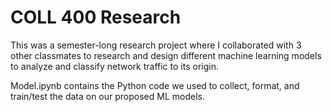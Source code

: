 # COLL 400 Research
This was a semester-long research project where I collaborated with 3 other classmates to research and design different machine learning models to analyze and classify network traffic to its origin.

Model.ipynb contains the Python code we used to collect, format, and train/test the data on our proposed ML models.
